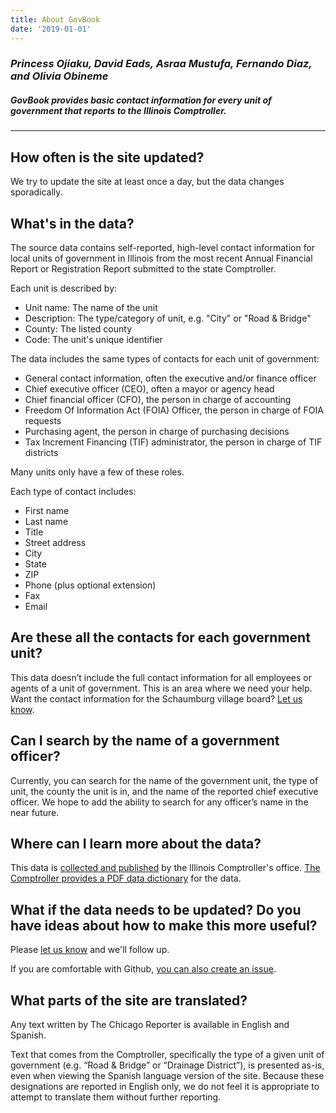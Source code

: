```yaml
---
title: About GovBook
date: '2019-01-01'
---
```

### _Princess Ojiaku, David Eads, Asraa Mustufa, Fernando Diaz, and Olivia Obineme_
##### __GovBook__ provides basic contact information for every unit of government that reports to the Illinois Comptroller.
___

## __How often is the site updated?__

We try to update the site at least once a day, but the data changes sporadically.

## __What's in the data?__

The source data contains self-reported, high-level contact information for local units of government in Illinois from the most recent Annual Financial Report or Registration Report submitted to the state Comptroller.

Each unit is described by:

* Unit name: The name of the unit
* Description: The type/category of unit, e.g. "City" or "Road & Bridge"
* County: The listed county
* Code: The unit's unique identifier

The data includes the same types of contacts for each unit of government:

* General contact information, often the executive and/or finance officer
* Chief executive officer (CEO), often a mayor or agency head
* Chief financial officer (CFO), the person in charge of accounting
* Freedom Of Information Act (FOIA) Officer, the person in charge of FOIA requests
* Purchasing agent, the person in charge of purchasing decisions
* Tax Increment Financing (TIF) administrator, the person in charge of TIF districts

Many units only have a few of these roles.

Each type of contact includes:

* First name
* Last name
* Title
* Street address
* City
* State
* ZIP
* Phone (plus optional extension)
* Fax
* Email

## __Are these all the contacts for each government unit?__

This data doesn’t include the full contact information for all employees or agents of a unit of government. This is an area where we need your help. Want the contact information for the Schaumburg village board? [Let us know](mailto:deads@chicagoreporter.com). 

## __Can I search by the name of a government officer?__

Currently, you can search for the name of the government unit, the type of unit, the county the unit is in, and the name of the reported chief executive officer. We hope to add the ability to search for any officer’s name in the near future.

## __Where can I learn more about the data?__

This data is [collected and published](https://illinoiscomptroller.gov/financial-data/local-government-division/) by the lllinois Comptroller's office. [The Comptroller provides a PDF data dictionary](ftp://ftp.illinoiscomptroller.com/LocGov/AboutUnitData.pdf) for the data.

## __What if the data needs to be updated? Do you have ideas about how to make this more useful?__

Please [let us know](mailto:deads@chicagoreporter.com) and we'll follow up.

If you are comfortable with Github, [you can also create an issue](https://github.com/thechicagoreporter/govbook/issues/new).

## __What parts of the site are translated?__

Any text written by The Chicago Reporter is available in English and Spanish.

Text that comes from the Comptroller, specifically the type of a given unit of government (e.g. “Road & Bridge” or “Drainage District”), is presented as-is, even when viewing the Spanish language version of the site. Because these designations are reported in English only, we do not feel it is appropriate to attempt to translate them without further reporting.

